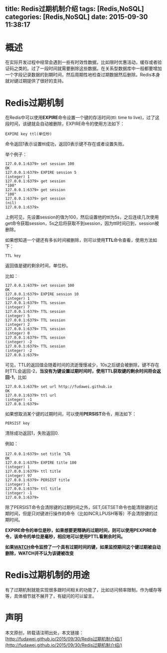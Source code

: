 title: Redis过期机制介绍
tags: [Redis,NoSQL]
categories: [Redis,NoSQL]
date: 2015-09-30 11:38:17
---

# 概述
在实际开发过程中经常会遇到一些有时效性数据，比如限时优惠活动，缓存或者验证码之类的。过了一段时间就需要删除这些数据。在关系型数据库中一般都要增加一个字段记录数据的到期时间，然后周期性地检查过期数据然后删除。Redis本身就对键过期提供了很好的支持。

<!--more-->
# Redis过期机制
在Redis中可以使用**EXPIRE**命令设置一个键的存活时间(ttl: time to live)，过了这段时间，该键就会自动被删除，EXPIRE命令的使用方法如下：

```
EXPIRE key ttl(单位秒)
```
命令返回1表示设置ttl成功，返回0表示键不存在或者设置失败。

举个例子：

```
127.0.0.1:6379> set session 100
OK
127.0.0.1:6379> EXPIRE session 5
(integer) 1
127.0.0.1:6379> get session
"100"
127.0.0.1:6379> get session
"100"
127.0.0.1:6379> get session
(nil)
127.0.0.1:6379>
```
上例可见，先设置session的值为100，然后设置他的ttl为5s，之后连续几次使用get命令获取session，5s之后将获取不到session，因为ttl时间已到，session被删除。

如果想知道一个键还有多长时间被删除，则可以使用**TTL**命令查看，使用方法如下：

```
TTL key
```
返回值是键的剩余时间，单位秒。

比如：

```
127.0.0.1:6379> set session 100
OK
127.0.0.1:6379> EXPIRE session 10
(integer) 1
127.0.0.1:6379> TTL session
(integer) 7
127.0.0.1:6379> TTL session
(integer) 5
127.0.0.1:6379> TTL session
(integer) 2
127.0.0.1:6379> TTL session
(integer) 0
127.0.0.1:6379> TTL session
(integer) -2
127.0.0.1:6379> TTL session
(integer) -2
127.0.0.1:6379>
```
可见，TTL的返回值会随着时间的流逝慢慢减少，10s之后键会被删除，键不存在时TTL会返回-2，**当没有为键设置过期时间时，使用TTL获取键的剩余时间将会返回-1**，比如

```
127.0.0.1:6379> set url http://fudawei.github.io
OK
127.0.0.1:6379> ttl url
(integer) -1
127.0.0.1:6379>
```

如果想取消某个键的过期时间，可以使用**PERSIST**命令，用法如下：

```
PERSIST key
```

清除成功返回1，失败返回0.

例如：

```
127.0.0.1:6379> set title 飞鸟
OK
127.0.0.1:6379> EXPIRE title 100
(integer) 1
127.0.0.1:6379> ttl title
(integer) 97
127.0.0.1:6379> PERSIST title
(integer) 1
127.0.0.1:6379> ttl title
(integer) -1
127.0.0.1:6379>
```
除了PERSIST命令会清除键的过期时间之外，SET,GETSET命令也能清除键的过期时间，但是只对键进行操作的命令（比如INCR,LPUSH等等）不会清除键的过期时间。

**EXPIRE命令的单位是秒，如果想要更精确的过期时间，则可以使用PEXPIRE命令，该命令的单位是毫秒，相应地可以使用PTTL看剩余时间。**

**如果[WATCH](http://fudawei.github.io/2015/09/30/Redis%E4%BA%8B%E5%8A%A1%E4%BB%8B%E7%BB%8D/)命令监控了一个具有过期时间的键，如果监控期间这个键过期被自动删除，WATCH并不认为该键被改变**

# Redis过期机制的用途
有了过期机制就能实现很多跟时间相关的功能了，比如访问频率限制，作为缓存等等，具体细节就不展开了，有疑问的可以留言。

# 声明
本文原创，转载请注明出处，本文链接：[http://fudawei.github.io/2015/09/30/Redis过期机制介绍/](http://fudawei.github.io/2015/09/30/Redis过期机制介绍/)
